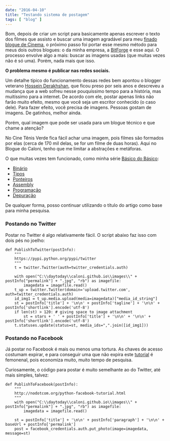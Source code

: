 ```yaml
---
date: "2016-04-10"
title: "Testando sistema de postagem"
tags: [ "blog" ]
---
```

Bom, depois de criar um script para basicamente apenas escrever o texto dos filmes que assisto e buscar uma imagem agradável para meu [finado blogue de Cinema](http://www.cinetenisverde.com.br), o próximo passo foi portar esse mesmo método para meus dois outros blogues: o da minha empresa, a [BitForge](http://www.bitforge.com.br/blog-pt) e esse aqui. O processo envolve algo a mais: buscar as imagens usadas (que muitas vezes não é só uma). Porém, nada mais que isso.

**O problema mesmo é publicar nas redes sociais.**

Um detalhe típico do funcionamento dessas redes bem apontou o blogger veterano [Hossein Derakhshan](http://www.theguardian.com/technology/2015/dec/29/irans-blogfather-facebook-instagram-and-twitter-are-killing-the-web), que ficou preso por seis anos e descreveu a mudança que a web sofreu nesse pouquíssimo tempo para a história, mas muitíssimo para a internet. De acordo com ele, postar apenas links não farão muito efeito, mesmo que você seja um escritor conhecido (o caso dele). Para fazer efeito, você precisa de imagens. Pessoas gostam de imagens. De gatinhos, melhor ainda.

Porém, qual imagem que pode ser usada para um blogue técnico e que chame a atenção?

No Cine Tênis Verde fica fácil achar uma imagem, pois filmes são formados por elas (cerca de 170 mil delas, se for um filme de duas horas). Aqui no Blogue do Caloni, tenho que me limitar a abstrações e metáforas.

O que muitas vezes tem funcionado, como minha série [Básico do Básico](https://www.google.com.br/search?q=básico+do+básico+site%3Acaloni.com.br):

 - [Binário](/basico-do-basico-binario)
 - [Tipos](/basico-do-basico-tipos)
 - [Ponteiros](/basico-do-basico-ponteiros)
 - [Assembly](/basico-do-basico-assembly)
 - [Programação](/guia-basico-para-programadores-de-primeiro-breakpoint)
 - [Depuração](/guia-basico-para-programadores-de-primeiro-int-main)

De qualquer forma, posso continuar utilizando o título do artigo como base para minha pesquisa.

### Postando no Twitter

Postar no Twitter é algo relativamente fácil. O script abaixo faz isso com dois pés no joelho:

```
def PublishToTwitter(postInfo):
    """
    https://pypi.python.org/pypi/twitter
    """
    t = twitter.Twitter(auth=twitter_credentials.auth)
    
    with open("C:\\daytoday\\caloni.github.io\\images\\" + postInfo["permalink"] + ".jpg", "rb") as imagefile:
    	imagedata = imagefile.read()
    t_up = twitter.Twitter(domain='upload.twitter.com', auth=twitter_credentials.auth)
    id_img1 = t_up.media.upload(media=imagedata)["media_id_string"]
    st = postInfo['title'] + '\n\n' + postInfo['tagline'] + '\n\n' + postInfo['shortlink'].encode('utf-8')
    if len(st) > 120: # giving space to image attachment
        st = stars + ' ' + postInfo['title'] + '\n\n' + '\n\n' + postInfo['shortlink'].encode('utf-8')
    t.statuses.update(status=st, media_ids=",".join([id_img1]))
```

### Postando no Facebook

Já postar no Facebook é mais ou menos uma tortura. As chaves de acesso costumam expirar, e para conseguir uma que não expira este [tutorial](http://nodotcom.org/python-facebook-tutorial.html) é femonenal, pois economiza muito, muito tempo de pesquisa.

Curiosamente, o código para postar é muito semelhante ao do Twitter, até mais simples, talvez:

```
def PublishToFacebook(postInfo):
    """
    http://nodotcom.org/python-facebook-tutorial.html
    """
    with open("C:\\daytoday\\caloni.github.io\\images\\" + postInfo["permalink"] + ".jpg", "rb") as imagefile:
    	imagedata = imagefile.read()

    st = postInfo['title'] + '\n\n' + postInfo['paragraph'] + '\n\n' + baseUrl + postInfo['permalink']
    post = facebook_credentials.auth.put_photo(image=imagedata, message=st)
```

